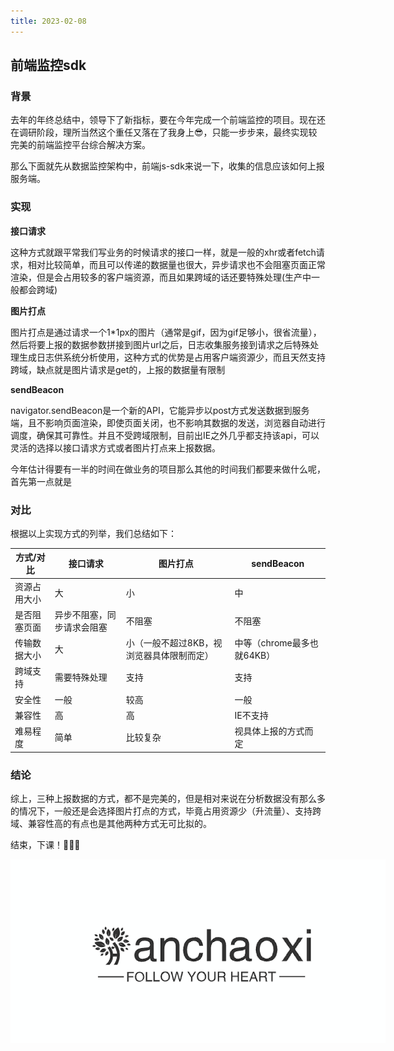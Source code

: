 ```yaml
---
title: 2023-02-08
---
```


## 前端监控sdk

### 背景

去年的年终总结中，领导下了新指标，要在今年完成一个前端监控的项目。现在还在调研阶段，理所当然这个重任又落在了我身上😎，只能一步步来，最终实现较完美的前端监控平台综合解决方案。

那么下面就先从数据监控架构中，前端js-sdk来说一下，收集的信息应该如何上报服务端。

### 实现

**接口请求**

这种方式就跟平常我们写业务的时候请求的接口一样，就是一般的xhr或者fetch请求，相对比较简单，而且可以传递的数据量也很大，异步请求也不会阻塞页面正常渲染，但是会占用较多的客户端资源，而且如果跨域的话还要特殊处理(生产中一般都会跨域)

**图片打点**

图片打点是通过请求一个1*1px的图片（通常是gif，因为gif足够小，很省流量），然后将要上报的数据参数拼接到图片url之后，日志收集服务接到请求之后特殊处理生成日志供系统分析使用，这种方式的优势是占用客户端资源少，而且天然支持跨域，缺点就是图片请求是get的，上报的数据量有限制

**sendBeacon**

navigator.sendBeacon是一个新的API，它能异步以post方式发送数据到服务端，且不影响页面渲染，即使页面关闭，也不影响其数据的发送，浏览器自动进行调度，确保其可靠性。并且不受跨域限制，目前出IE之外几乎都支持该api，可以灵活的选择以接口请求方式或者图片打点来上报数据。

今年估计得要有一半的时间在做业务的项目那么其他的时间我们都要来做什么呢，首先第一点就是

### 对比

根据以上实现方式的列举，我们总结如下：

| 方式/对比    | 接口请求                   | 图片打点                                  | sendBeacon                 |
| ------------ | -------------------------- | ----------------------------------------- | -------------------------- |
| 资源占用大小 | 大                         | 小                                        | 中                         |
| 是否阻塞页面 | 异步不阻塞，同步请求会阻塞 | 不阻塞                                    | 不阻塞                     |
| 传输数据大小 | 大                         | 小（一般不超过8KB，视浏览器具体限制而定） | 中等（chrome最多也就64KB） |
| 跨域支持     | 需要特殊处理               | 支持                                      | 支持                       |
| 安全性       | 一般                       | 较高                                      | 一般                       |
| 兼容性       | 高                         | 高                                        | IE不支持                   |
| 难易程度     | 简单                       | 比较复杂                                  | 视具体上报的方式而定       |



### 结论

综上，三种上报数据的方式，都不是完美的，但是相对来说在分析数据没有那么多的情况下，一般还是会选择图片打点的方式，毕竟占用资源少（升流量）、支持跨域、兼容性高的有点也是其他两种方式无可比拟的。

结束，下课！🎉🎉🎉

<a href="https://github.com/cxhan" target="_blank"><img src="../../assets/logo.png" style="max-width: 600px;margin: 0 auto;display: block;"/></a>
